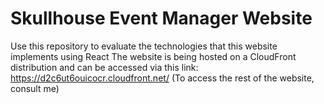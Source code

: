 # Skullhouse Event Manager Website 
Use this repository to evaluate the technologies that this website implements using React
The website is being hosted on a CloudFront distribution and can be accessed via this link:
https://d2c6ut6ouicocr.cloudfront.net/ (To access the rest of the website, consult me)
